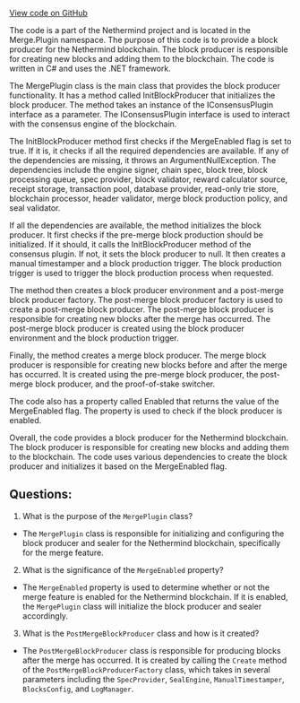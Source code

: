 [View code on GitHub](https://github.com/nethermindeth/nethermind/Nethermind.Merge.Plugin/MergePlugin.BlockProducer.cs)

The code is a part of the Nethermind project and is located in the Merge.Plugin namespace. The purpose of this code is to provide a block producer for the Nethermind blockchain. The block producer is responsible for creating new blocks and adding them to the blockchain. The code is written in C# and uses the .NET framework.

The MergePlugin class is the main class that provides the block producer functionality. It has a method called InitBlockProducer that initializes the block producer. The method takes an instance of the IConsensusPlugin interface as a parameter. The IConsensusPlugin interface is used to interact with the consensus engine of the blockchain.

The InitBlockProducer method first checks if the MergeEnabled flag is set to true. If it is, it checks if all the required dependencies are available. If any of the dependencies are missing, it throws an ArgumentNullException. The dependencies include the engine signer, chain spec, block tree, block processing queue, spec provider, block validator, reward calculator source, receipt storage, transaction pool, database provider, read-only trie store, blockchain processor, header validator, merge block production policy, and seal validator.

If all the dependencies are available, the method initializes the block producer. It first checks if the pre-merge block production should be initialized. If it should, it calls the InitBlockProducer method of the consensus plugin. If not, it sets the block producer to null. It then creates a manual timestamper and a block production trigger. The block production trigger is used to trigger the block production process when requested.

The method then creates a block producer environment and a post-merge block producer factory. The post-merge block producer factory is used to create a post-merge block producer. The post-merge block producer is responsible for creating new blocks after the merge has occurred. The post-merge block producer is created using the block producer environment and the block production trigger.

Finally, the method creates a merge block producer. The merge block producer is responsible for creating new blocks before and after the merge has occurred. It is created using the pre-merge block producer, the post-merge block producer, and the proof-of-stake switcher.

The code also has a property called Enabled that returns the value of the MergeEnabled flag. The property is used to check if the block producer is enabled.

Overall, the code provides a block producer for the Nethermind blockchain. The block producer is responsible for creating new blocks and adding them to the blockchain. The code uses various dependencies to create the block producer and initializes it based on the MergeEnabled flag.
## Questions: 
 1. What is the purpose of the `MergePlugin` class?
- The `MergePlugin` class is responsible for initializing and configuring the block producer and sealer for the Nethermind blockchain, specifically for the merge feature.

2. What is the significance of the `MergeEnabled` property?
- The `MergeEnabled` property is used to determine whether or not the merge feature is enabled for the Nethermind blockchain. If it is enabled, the `MergePlugin` class will initialize the block producer and sealer accordingly.

3. What is the `PostMergeBlockProducer` class and how is it created?
- The `PostMergeBlockProducer` class is responsible for producing blocks after the merge has occurred. It is created by calling the `Create` method of the `PostMergeBlockProducerFactory` class, which takes in several parameters including the `SpecProvider`, `SealEngine`, `ManualTimestamper`, `BlocksConfig`, and `LogManager`.